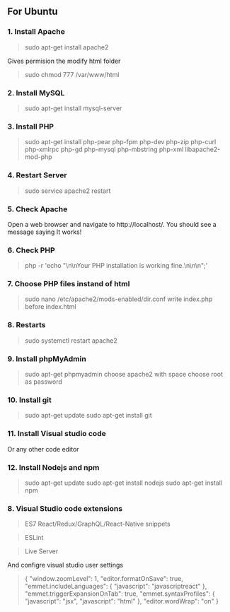 ## For Ubuntu

### 1. Install Apache
> sudo apt-get install apache2

Gives permision the modify html folder
> sudo chmod 777 /var/www/html

### 2. Install MySQL
> sudo apt-get install mysql-server

### 3. Install PHP
> sudo apt-get install php-pear php-fpm php-dev php-zip php-curl php-xmlrpc php-gd php-mysql php-mbstring php-xml libapache2-mod-php

### 4. Restart Server
> sudo service apache2 restart

### 5. Check Apache
Open a web browser and navigate to http://localhost/. You should see a message saying It works!

### 6. Check PHP
> php -r 'echo "\n\nYour PHP installation is working fine.\n\n\n";'

### 7. Choose PHP files instand of html
> sudo nano /etc/apache2/mods-enabled/dir.conf
write index.php before index.html

### 8. Restarts 
> sudo systemctl restart apache2

### 9. Install phpMyAdmin
> sudo apt-get phpmyadmin
choose apache2 with space
choose root as password

### 10. Install git
> sudo apt-get update
> sudo apt-get install git

### 11. Install Visual studio code
Or any other code editor

### 12. Install Nodejs and npm
> sudo apt-get update
> sudo apt-get install nodejs
> sudo apt-get install npm


### 8. Visual Studio code extensions
>ES7 React/Redux/GraphQL/React-Native snippets

>ESLint

>Live Server

And configre visual studio user settings

>{
    "window.zoomLevel": 1,
    "editor.formatOnSave": true,
    "emmet.includeLanguages": {
        "javascript": "javascriptreact"
    },
    "emmet.triggerExpansionOnTab": true,
    "emmet.syntaxProfiles": {
        "javascript": "jsx",
        "javascript": "html"
    },
    "editor.wordWrap": "on"
}
